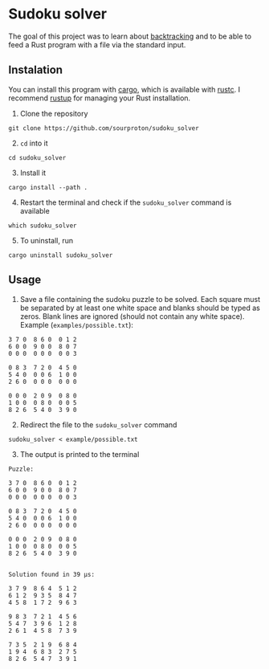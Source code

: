 # Sudoku solver

The goal of this project was to learn about [backtracking](https://en.wikipedia.org/wiki/Backtracking) and to be able to feed a Rust program with a file via the standard input.

## Instalation

You can install this program with [cargo](https://github.com/rust-lang/cargo), which is available with [rustc](https://github.com/rust-lang/rust). I recommend [rustup](https://rustup.rs/) for managing your Rust installation.

1. Clone the repository

```
git clone https://github.com/sourproton/sudoku_solver
```

2. `cd` into it

```
cd sudoku_solver
```

3. Install it

```
cargo install --path .
```

4. Restart the terminal and check if the `sudoku_solver` command is available

```
which sudoku_solver
```

5. To uninstall, run

```
cargo uninstall sudoku_solver
```

## Usage

1. Save a file containing the sudoku puzzle to be solved. Each square must be separated by at least one white space and blanks should be typed as zeros. Blank lines are ignored (should not contain any white space). Example (`examples/possible.txt`):

```
3 7 0  8 6 0  0 1 2
6 0 0  9 0 0  8 0 7
0 0 0  0 0 0  0 0 3

0 8 3  7 2 0  4 5 0
5 4 0  0 0 6  1 0 0
2 6 0  0 0 0  0 0 0

0 0 0  2 0 9  0 8 0
1 0 0  0 8 0  0 0 5
8 2 6  5 4 0  3 9 0
```

2. Redirect the file to the `sudoku_solver` command

```
sudoku_solver < example/possible.txt
```

3. The output is printed to the terminal

```
Puzzle:

3 7 0  8 6 0  0 1 2
6 0 0  9 0 0  8 0 7
0 0 0  0 0 0  0 0 3

0 8 3  7 2 0  4 5 0
5 4 0  0 0 6  1 0 0
2 6 0  0 0 0  0 0 0

0 0 0  2 0 9  0 8 0
1 0 0  0 8 0  0 0 5
8 2 6  5 4 0  3 9 0


Solution found in 39 µs:

3 7 9  8 6 4  5 1 2
6 1 2  9 3 5  8 4 7
4 5 8  1 7 2  9 6 3

9 8 3  7 2 1  4 5 6
5 4 7  3 9 6  1 2 8
2 6 1  4 5 8  7 3 9

7 3 5  2 1 9  6 8 4
1 9 4  6 8 3  2 7 5
8 2 6  5 4 7  3 9 1
```
